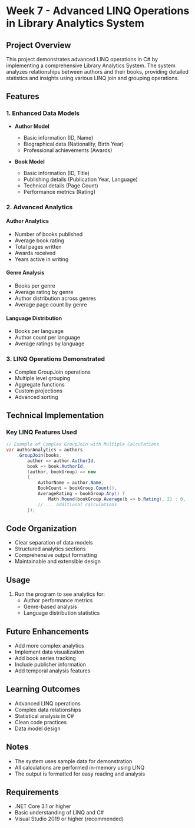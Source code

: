 ﻿# Week 7 - Advanced LINQ Operations in Library Analytics System

## Project Overview
This project demonstrates advanced LINQ operations in C# by implementing a comprehensive Library Analytics System. The system analyzes relationships between authors and their books, providing detailed statistics and insights using various LINQ join and grouping operations.

## Features

### 1. Enhanced Data Models

- **Author Model**
  - Basic information (ID, Name)
  - Biographical data (Nationality, Birth Year)
  - Professional achievements (Awards)

- **Book Model**
  - Basic information (ID, Title)
  - Publishing details (Publication Year, Language)
  - Technical details (Page Count)
  - Performance metrics (Rating)

### 2. Advanced Analytics

#### Author Analytics

- Number of books published
- Average book rating
- Total pages written
- Awards received
- Years active in writing

#### Genre Analysis

- Books per genre
- Average rating by genre
- Author distribution across genres
- Average page count by genre

#### Language Distribution

- Books per language
- Author count per language
- Average ratings by language

### 3. LINQ Operations Demonstrated

- Complex GroupJoin operations
- Multiple level grouping
- Aggregate functions
- Custom projections
- Advanced sorting

## Technical Implementation

### Key LINQ Features Used

```C#
// Example of Complex GroupJoin with Multiple Calculations
var authorAnalytics = authors
    .GroupJoin(books,
        author => author.AuthorId,
        book => book.AuthorId,
        (author, bookGroup) => new
        {
            AuthorName = author.Name,
            BookCount = bookGroup.Count(),
            AverageRating = bookGroup.Any() ? 
                Math.Round(bookGroup.Average(b => b.Rating), 2) : 0,
            // ... additional calculations
        });
```

## Code Organization

- Clear separation of data models
- Structured analytics sections
- Comprehensive output formatting
- Maintainable and extensible design

## Usage

1. Run the program to see analytics for:
   - Author performance metrics
   - Genre-based analysis
   - Language distribution statistics

## Future Enhancements

- Add more complex analytics
- Implement data visualization
- Add book series tracking
- Include publisher information
- Add temporal analysis features

## Learning Outcomes

- Advanced LINQ operations
- Complex data relationships
- Statistical analysis in C#
- Clean code practices
- Data model design

## Notes

- The system uses sample data for demonstration
- All calculations are performed in-memory using LINQ
- The output is formatted for easy reading and analysis

## Requirements

- .NET Core 3.1 or higher
- Basic understanding of LINQ and C#
- Visual Studio 2019 or higher (recommended)